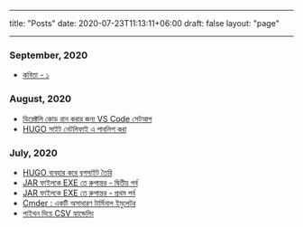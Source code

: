 ---
title: "Posts"
date: 2020-07-23T11:13:11+06:00
draft: false
layout: "page"

--------------
### September, 2020
* [কবিতা - ১](/post/kobita-1/)

### August, 2020
* [ডিরেক্টলি কোড রান করার জন্য VS Code সেটআপ](/post/ডিরেক্টলি-কোড-রান-করার-জন্য-vs-code-সেটআপ/)
* [HUGO সাইট নেটলিফাই এ পাবলিশ করা](/post/হুগ-সাইট-নেটলিফাই-এ-পাব্লিশিং/)

### July, 2020
* [HUGO ব্যবহার করে ব্লগসাইট তৈরি](/post/hugo-deye-blogsite-toiri/)
* [JAR ফাইলকে EXE তে রুপান্তর - দ্বিতীয় পর্ব](/post/jar-to-exe-2/)
* [JAR ফাইলকে EXE তে রুপান্তর - প্রথম পর্ব](/post/jar-to-exe-1/)
* [Cmder : একটি অসাধারণ টার্মিনাল ইমুলেটর](/post/cmder-the-best-terminal-ever/)
* [পাইথন দিয়ে CSV হ্যান্ডেলিং](/post/csv-handelling-using-python/)